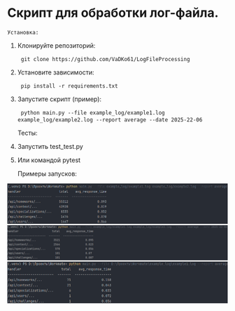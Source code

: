 # Скрипт для обработки лог-файла.

    Установка:
1. Клонируйте репозиторий:

        git clone https://github.com/VaDKo61/LogFileProcessing

2. Установите зависимости:

        pip install -r requirements.txt

3. Запустите скрипт (пример):

        python main.py --file example_log/example1.log example_log/example2.log --report average --date 2025-22-06


      Тесты:
1. Запустить test_test.py
2. Или командой pytest

   
      Примеры запусков:

![img.png](screenshots/img.png)
![img_2.png](screenshots/img_2.png)
![img.png](screenshots/img_3.png)
